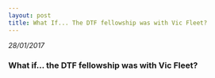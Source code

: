 ```yaml
---
layout: post
title: What If... The DTF fellowship was with Vic Fleet?
---
```


_28/01/2017_

### What if... the DTF fellowship was with Vic Fleet?
